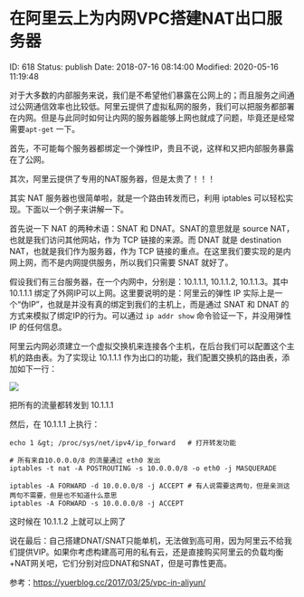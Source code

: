 # 在阿里云上为内网VPC搭建NAT出口服务器


ID: 618
Status: publish
Date: 2018-07-16 08:14:00
Modified: 2020-05-16 11:19:48


对于大多数的内部服务来说，我们是不希望他们暴露在公网上的；而且服务之间通过公网通信效率也比较低。阿里云提供了虚拟私网的服务，我们可以把服务都部署在内网。但是与此同时如何让内网的服务器能够上网也就成了问题，毕竟还是经常需要`apt-get` 一下。

首先，不可能每个服务器都绑定一个弹性IP，贵且不说，这样和又把内部服务暴露在了公网。

其次，阿里云提供了专用的NAT服务器，但是太贵了！！！

其实 NAT 服务器也很简单啦，就是一个路由转发而已，利用 iptables 可以轻松实现。下面以一个例子来讲解一下。

首先说一下 NAT 的两种术语：SNAT 和 DNAT。SNAT的意思就是 source NAT，也就是我们访问其他网站，作为 TCP 链接的来源。而 DNAT 就是 destination NAT，也就是我们作为服务器，作为 TCP 链接的重点。在这里我们要实现的是内网上网，而不是内网提供服务，所以我们只需要 SNAT 就好了。

假设我们有三台服务器，在一个内网中，分别是：10.1.1.1, 10.1.1.2, 10.1.1.3。其中 10.1.1.1 绑定了外网IP可以上网。这里要说明的是：阿里云的弹性 IP 实际上是一个“伪IP”，也就是并没有真的绑定到我们的主机上，而是通过 SNAT 和 DNAT 的方式来模拟了绑定IP的行为。可以通过 `ip addr show` 命令验证一下，并没用弹性 IP 的任何信息。

阿里云内网必须建立一个虚拟交换机来连接各个主机，在后台我们可以配置这个主机的路由表。为了实现让 10.1.1.1 作为出口的功能，我们配置交换机的路由表，添加如下一行：

![](https://ws2.sinaimg.cn/large/006tNc79ly1ftbtme2354j319m0eo3zv.jpg)

把所有的流量都转发到 10.1.1.1

然后，在 10.1.1.1 上执行：

```
echo 1 &gt; /proc/sys/net/ipv4/ip_forward   # 打开转发功能

# 所有来自10.0.0.0/8 的流量通过 eth0 发出
iptables -t nat -A POSTROUTING -s 10.0.0.0/8 -o eth0 -j MASQUERADE

iptables -A FORWARD -d 10.0.0.0/8 -j ACCEPT # 有人说需要这两句，但是亲测这两句不需要，但是也不知道什么意思
iptables -A FORWARD -s 10.0.0.0/8 -j ACCEPT
```

这时候在 10.1.1.2 上就可以上网了

说在最后：自己搭建DNAT/SNAT只能单机，无法做到高可用，因为阿里云不给我们提供VIP。如果你考虑构建高可用的私有云，还是直接购买阿里云的负载均衡+NAT网关吧，它们分别对应DNAT和SNAT，但是可靠性更高。

参考：https://yuerblog.cc/2017/03/25/vpc-in-aliyun/